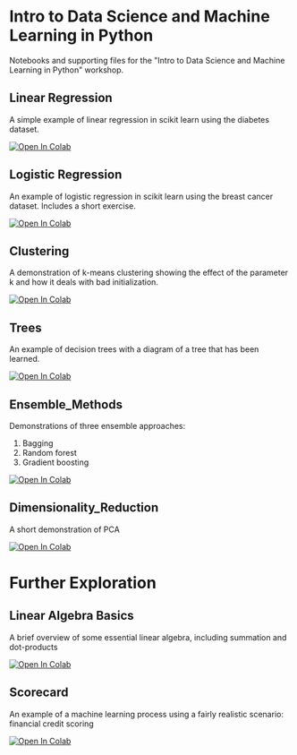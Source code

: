 # Intro to Data Science and Machine Learning in Python

Notebooks and supporting files for the "Intro to Data Science and Machine Learning in Python" workshop.
 
## Linear Regression
 
A simple example of linear regression in scikit learn using the diabetes dataset.
 
[![Open In Colab](https://colab.research.google.com/assets/colab-badge.svg)](https://colab.research.google.com/github/paulc00/ML-Intro/blob/master/notebooks/1_Linear_regression.ipynb)
 
## Logistic Regression
 
An example of logistic regression in scikit learn using the breast cancer dataset. Includes a short exercise.
 
[![Open In Colab](https://colab.research.google.com/assets/colab-badge.svg)](https://colab.research.google.com/github/paulc00/ML-Intro/blob/master/notebooks/2_Logistic_Regression.ipynb)

## Clustering

A demonstration of k-means clustering showing the effect of the parameter k and how it deals with bad initialization.

[![Open In Colab](https://colab.research.google.com/assets/colab-badge.svg)](https://colab.research.google.com/github/paulc00/ML-Intro/blob/master/notebooks/3_Clustering.ipynb)

## Trees

An example of decision trees with a diagram of a tree that has been learned.

[![Open In Colab](https://colab.research.google.com/assets/colab-badge.svg)](https://colab.research.google.com/github/paulc00/ML-Intro/blob/master/notebooks/4_Trees.ipynb)

## Ensemble_Methods

Demonstrations of three ensemble approaches:

1. Bagging
2. Random forest
3. Gradient boosting

[![Open In Colab](https://colab.research.google.com/assets/colab-badge.svg)](https://colab.research.google.com/github/paulc00/ML-Intro/blob/master/notebooks/5_Ensemble_Methods.ipynb)

## Dimensionality_Reduction

A short demonstration of PCA

[![Open In Colab](https://colab.research.google.com/assets/colab-badge.svg)](https://colab.research.google.com/github/paulc00/ML-Intro/blob/master/notebooks/6_Dimensionality_Reduction.ipynb)


# Further Exploration

## Linear Algebra Basics

A brief overview of some essential linear algebra, including summation and dot-products

[![Open In Colab](https://colab.research.google.com/assets/colab-badge.svg)](https://colab.research.google.com/github/paulc00/ML-Intro/blob/master/notebooks/extras/Linear_Algebra_Basics.ipynb)

## Scorecard

An example of a machine learning process using a fairly realistic scenario: financial credit scoring

[![Open In Colab](https://colab.research.google.com/assets/colab-badge.svg)](https://colab.research.google.com/github/paulc00/ML-Intro/blob/master/notebooks/extras/Scorecard_ODSC.ipynb)
